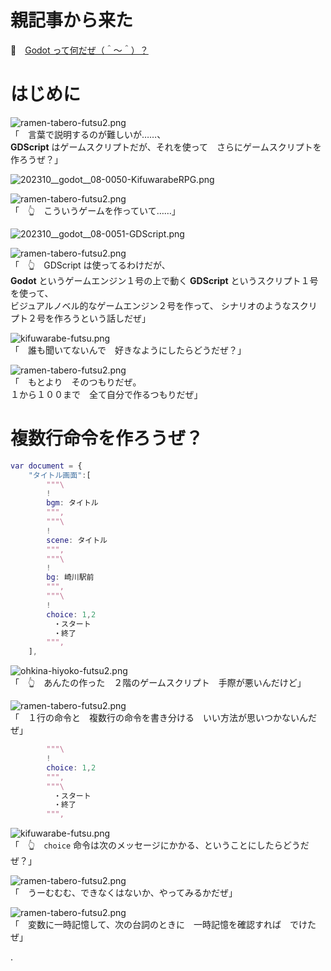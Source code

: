 # 親記事から来た

📖　[Godot って何だぜ（＾～＾）？](https://crieit.net/posts/Godot-65115761b6a17)  

# はじめに

![ramen-tabero-futsu2.png](https://crieit.now.sh/upload_images/d27ea8dcfad541918d9094b9aed83e7d61daf8532bbbe.png)  
「　言葉で説明するのが難しいが……、  
**GDScript** はゲームスクリプトだが、それを使って　さらにゲームスクリプトを作ろうぜ？」  

![202310__godot__08-0050-KifuwarabeRPG.png](https://crieit.now.sh/upload_images/30951114a93a13007191c31ea5cf09bf65217e3dcc9c7.png)  

![ramen-tabero-futsu2.png](https://crieit.now.sh/upload_images/d27ea8dcfad541918d9094b9aed83e7d61daf8532bbbe.png)  
「　👆　こういうゲームを作っていて……」  

![202310__godot__08-0051-GDScript.png](https://crieit.now.sh/upload_images/d86efea6b0b12049d2ba42bda504eb5865217e9c67e8c.png)  

![ramen-tabero-futsu2.png](https://crieit.now.sh/upload_images/d27ea8dcfad541918d9094b9aed83e7d61daf8532bbbe.png)  
「　👆　GDScript は使ってるわけだが、  
**Godot** というゲームエンジン１号の上で動く **GDScript** というスクリプト１号を使って、  
ビジュアルノベル的なゲームエンジン２号を作って、 シナリオのようなスクリプト２号を作ろうという話しだぜ」  

![kifuwarabe-futsu.png](https://crieit.now.sh/upload_images/beaf94b260ae2602ca8cf7f5bbc769c261daf8686dbda.png)  
「　誰も聞いてないんで　好きなようにしたらどうだぜ？」  

![ramen-tabero-futsu2.png](https://crieit.now.sh/upload_images/d27ea8dcfad541918d9094b9aed83e7d61daf8532bbbe.png)  
「　もとより　そのつもりだぜ。  
１から１００まで　全て自分で作るつもりだぜ」  

# 複数行命令を作ろうぜ？

```gd
var document = {
	"タイトル画面":[
		"""\
		!
		bgm: タイトル
		""",
		"""\
		!
		scene: タイトル
		""",
		"""\
		!
		bg: 崎川駅前
		""",
		"""\
		!
		choice: 1,2
		　・スタート
		　・終了
		""",		
	],
```

![ohkina-hiyoko-futsu2.png](https://crieit.now.sh/upload_images/96fb09724c3ce40ee0861a0fd1da563d61daf8a09d9bc.png)  
「　👆　あんたの作った　２階のゲームスクリプト　手際が悪いんだけど」  

![ramen-tabero-futsu2.png](https://crieit.now.sh/upload_images/d27ea8dcfad541918d9094b9aed83e7d61daf8532bbbe.png)  
「　１行の命令と　複数行の命令を書き分ける　いい方法が思いつかないんだぜ」  

```gd
		"""\
		!
		choice: 1,2
		""",
		"""\
		　・スタート
		　・終了
		""",		
```

![kifuwarabe-futsu.png](https://crieit.now.sh/upload_images/beaf94b260ae2602ca8cf7f5bbc769c261daf8686dbda.png)  
「　👆　`choice` 命令は次のメッセージにかかる、ということにしたらどうだぜ？」  

![ramen-tabero-futsu2.png](https://crieit.now.sh/upload_images/d27ea8dcfad541918d9094b9aed83e7d61daf8532bbbe.png)  
「　うーむむむ、できなくはないか、やってみるかだぜ」  

![ramen-tabero-futsu2.png](https://crieit.now.sh/upload_images/d27ea8dcfad541918d9094b9aed83e7d61daf8532bbbe.png)  
「　変数に一時記憶して、次の台詞のときに　一時記憶を確認すれば　でけたぜ」  

.